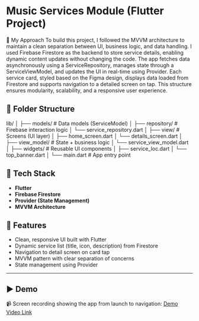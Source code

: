 # Music Services Module (Flutter Project)

🧠 My Approach
To build this project, I followed the MVVM architecture to maintain a clean separation between UI, business logic, and data handling. I used Firebase Firestore as the backend to store service details, enabling dynamic content updates without changing the code. The app fetches data asynchronously using a ServiceRepository, manages state through a ServiceViewModel, and updates the UI in real-time using Provider. Each service card, styled based on the Figma design, displays data loaded from Firestore and supports navigation to a detailed screen on tap. This structure ensures modularity, scalability, and a responsive user experience.


## 📂 Folder Structure

lib/
│
├── models/                  # Data models (ServiceModel)
│
├── repository/              # Firebase interaction logic
│   └── service_repository.dart
│
├── view/                    # Screens (UI layer)
│   ├── home_screen.dart
│   └── details_screen.dart
│
├── view_model/              # State + business logic
│   └── service_view_model.dart
│
├── widgets/                 # Reusable UI components
│   ├── service_loc.dart
│   └── top_banner.dart
│
└── main.dart                # App entry point



## 🔧 Tech Stack

- **Flutter**
- **Firebase Firestore**
- **Provider (State Management)**
- **MVVM Architecture**

 ## 📱 Features

- Clean, responsive UI built with Flutter
- Dynamic service list (title, icon, description) from Firestore
- Navigation to detail screen on card tap
- MVVM pattern with clear separation of concerns
- State management using Provider

---
## ▶️ Demo

📹 Screen recording showing the app from launch to navigation:
[Demo Video Link]([https://your-upload-link.com](https://drive.google.com/file/d/1iOrF5kKBzEs4mfPRhMAbYeoVfjk70qMy/view?usp=sharing)) 















